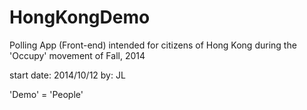HongKongDemo
============

Polling App (Front-end) intended for citizens of Hong Kong during the 'Occupy' movement of Fall, 2014

start date: 2014/10/12
by: JL

'Demo' = 'People'
